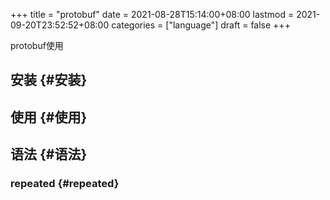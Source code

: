 +++
title = "protobuf"
date = 2021-08-28T15:14:00+08:00
lastmod = 2021-09-20T23:52:52+08:00
categories = ["language"]
draft = false
+++

protobuf使用

<!--more-->


## 安装 {#安装}


## 使用 {#使用}


## 语法 {#语法}


### repeated {#repeated}